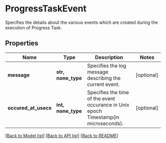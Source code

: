 # ProgressTaskEvent

Specifies the details about the various events which are created during the execution of Progress Task.

## Properties
Name | Type | Description | Notes
------------ | ------------- | ------------- | -------------
**message** | **str, none_type** | Specifies the log message describing the current event. | [optional] 
**occured_at_usecs** | **int, none_type** | Specifies the time of the event occurance in Unix epoch Timestamp(in microseconds). | [optional] 

[[Back to Model list]](../README.md#documentation-for-models) [[Back to API list]](../README.md#documentation-for-api-endpoints) [[Back to README]](../README.md)


